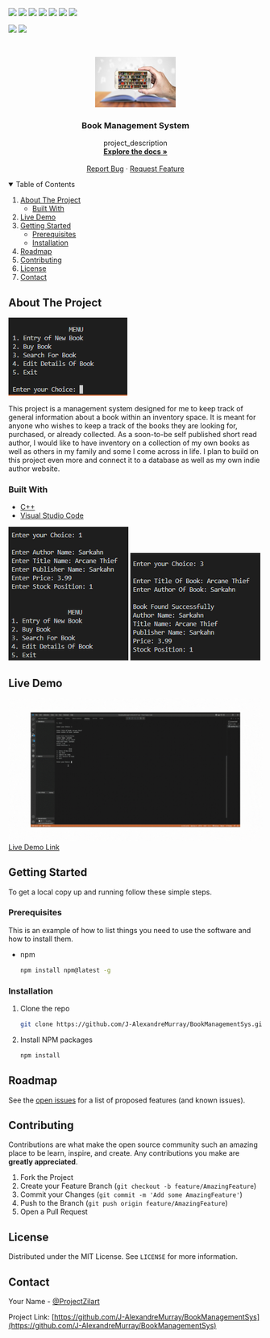 
![](https://img.shields.io/badge/Excitement-High-red)
![](https://img.shields.io/badge/Maintained-Yes-indigo)
![](https://img.shields.io/badge/Pull_Requests-Accepting-yellow)
![](https://img.shields.io/github/forks/J-AlexandreMurray/BookManagementSys)
![](https://img.shields.io/github/contributors/J-AlexandreMurray/BookManagementSys)
![](https://img.shields.io/github/issues/J-AlexandreMurray/BookManagementSys)
![](https://img.shields.io/github/stars/J-AlexandreMurray/BookManagementSys)

![](https://img.shields.io/badge/Contributions-Accepting-pink)
![](https://img.shields.io/github/license/J-AlexandreMurray/BookManagementSys)
<br>


<!-- PROJECT LOGO -->

<br />
<p align="center">
  <a href="https://github.com/J-AlexandreMurray/BookManagementSys">
    <img src="https://github.com/J-AlexandreMurray/BookManagementSys/blob/main/BMSimages/digBooks.jpg" alt="Logo" width="160" height="100">
  </a>

  <h3 align="center">Book Management System</h3>

  <p align="center">
    project_description
    <br />
    <a href="https://github.com/J-AlexandreMurray/BookManagementSys"><strong>Explore the docs »</strong></a>
    <br />
    <br />
    <a href="https://github.com/J-AlexandreMurray/BookManagementSys/issues">Report Bug</a>
    ·
    <a href="https://github.com/J-AlexandreMurray/BookManagementSys/issues">Request Feature</a>
  </p>
</p>



<!-- TABLE OF CONTENTS -->

<details open="open">
  <summary>Table of Contents</summary>
  <ol>
    <li>
      <a href="#about-the-project">About The Project</a>
      <ul>
        <li><a href="#built-with">Built With</a></li>
      </ul>
    </li>
    <li><a href="#live-demo">Live Demo</a></li>
    <li>
      <a href="#getting-started">Getting Started</a>
      <ul>
        <li><a href="#prerequisites">Prerequisites</a></li>
        <li><a href="#installation">Installation</a></li>
      </ul>
    </li>
    <li><a href="#roadmap">Roadmap</a></li>
    <li><a href="#contributing">Contributing</a></li>
    <li><a href="#license">License</a></li>
    <li><a href="#contact">Contact</a></li>
  </ol>
</details>



<!-- ABOUT THE PROJECT -->
## About The Project

![Product Name Screen Shot](https://github.com/J-AlexandreMurray/BookManagementSys/blob/main/BMSimages/MenuSelec.PNG)


This project is a management system designed for me to keep track of general information about a book within an inventory space. It is meant for anyone who wishes to keep a track of the books they are looking for, purchased, or already collected. As a soon-to-be self published short read author, I would like to have inventory on a collection of my own books as well as others in my family and some I come across in life. I plan to build on this project even more and connect it to a database as well as my own indie author website.  

### Built With

* [C++]()
* [Visual Studio Code]()


<!-- LIVE DEMO -->

![Product Name Screen Shot](https://github.com/J-AlexandreMurray/BookManagementSys/blob/main/BMSimages/MenuSelec1.PNG)
![Product Name Screen Shot](https://github.com/J-AlexandreMurray/BookManagementSys/blob/main/BMSimages/MenuSelec3.PNG)

## Live Demo

![Product Name Screen Shot](https://github.com/J-AlexandreMurray/BookManagementSys/blob/main/BMSimages/BMSgif.gif)
[Live Demo Link](https://github.com/J-AlexandreMurray/BookManagementSys/blob/main/BMSimages/BMSgif.gif)

<!-- GETTING STARTED -->

## Getting Started

To get a local copy up and running follow these simple steps.

### Prerequisites

This is an example of how to list things you need to use the software and how to install them.
* npm
  ```sh
  npm install npm@latest -g
  ```

### Installation

1. Clone the repo
   ```sh
   git clone https://github.com/J-AlexandreMurray/BookManagementSys.git
   ```
2. Install NPM packages
   ```sh
   npm install
   ```


<!-- ROADMAP -->
## Roadmap

See the [open issues](https://github.com/J-AlexandreMurray/BookManagementSys/issues) for a list of proposed features (and known issues).



<!-- CONTRIBUTING -->
## Contributing

Contributions are what make the open source community such an amazing place to be learn, inspire, and create. Any contributions you make are **greatly appreciated**.

1. Fork the Project
2. Create your Feature Branch (`git checkout -b feature/AmazingFeature`)
3. Commit your Changes (`git commit -m 'Add some AmazingFeature'`)
4. Push to the Branch (`git push origin feature/AmazingFeature`)
5. Open a Pull Request



<!-- LICENSE -->
## License

Distributed under the MIT License. See `LICENSE` for more information.



<!-- CONTACT -->
## Contact

Your Name - [@ProjectZilart](https://twitter.com/ProjectZilart)

Project Link: [https://github.com/J-AlexandreMurray/BookManagementSys](https://github.com/J-AlexandreMurray/BookManagementSys)

